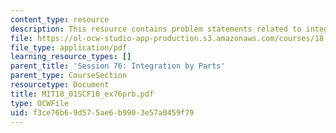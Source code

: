 ```yaml
---
content_type: resource
description: This resource contains problem statements related to integration by parts.
file: https://ol-ocw-studio-app-production.s3.amazonaws.com/courses/18-01sc-single-variable-calculus-fall-2010/f3ce76b69d575ae6b9903e57a0459f79_MIT18_01SCF10_ex76prb.pdf
file_type: application/pdf
learning_resource_types: []
parent_title: 'Session 76: Integration by Parts'
parent_type: CourseSection
resourcetype: Document
title: MIT18_01SCF10_ex76prb.pdf
type: OCWFile
uid: f3ce76b6-9d57-5ae6-b990-3e57a0459f79
---
```

